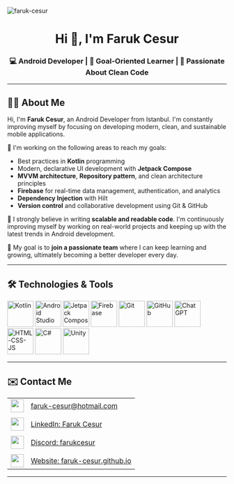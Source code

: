 <p align="left"> <img src="https://komarev.com/ghpvc/?username=faruk-cesur" alt="faruk-cesur" /> </p>

<h1 align="center">Hi 👋, I'm Faruk Cesur</h1>
<h3 align="center">💻 Android Developer | 🎯 Goal-Oriented Learner | 🌱 Passionate About Clean Code</h3>

---

## 👨‍💻 About Me

Hi, I'm **Faruk Cesur**, an Android Developer from Istanbul. I'm constantly improving myself by focusing on developing modern, clean, and sustainable mobile applications.

🎯 I'm working on the following areas to reach my goals:
- Best practices in **Kotlin** programming  
- Modern, declarative UI development with **Jetpack Compose**  
- **MVVM architecture**, **Repository pattern**, and clean architecture principles  
- **Firebase** for real-time data management, authentication, and analytics  
- **Dependency Injection** with Hilt  
- **Version control** and collaborative development using Git & GitHub  

📱 I strongly believe in writing **scalable and readable code**. I'm continuously improving myself by working on real-world projects and keeping up with the latest trends in Android development.

🚀 My goal is to **join a passionate team** where I can keep learning and growing, ultimately becoming a better developer every day.

---

## 🛠️ Technologies & Tools

<p align="left">
  <!-- Kotlin -->
  <img src="https://upload.wikimedia.org/wikipedia/commons/7/74/Kotlin_Icon.png" title="Kotlin" width="60"/>

  <!-- Android Studio -->
  <img src="https://uxwing.com/wp-content/themes/uxwing/download/brands-and-social-media/android-studio-icon.png" title="Android Studio" width="60"/>

  <!-- Jetpack Compose -->
  <img src="http://bit.ly/42Cpl9F" title="Jetpack Compose" width="60"/>

  <!-- Firebase -->
  <img src="https://www.vectorlogo.zone/logos/firebase/firebase-icon.svg" title="Firebase" width="60"/>

  <!-- Git -->
  <img src="https://www.vectorlogo.zone/logos/git-scm/git-scm-icon.svg" title="Git" width="60"/>

  <!-- GitHub -->
  <img src="https://github.githubassets.com/images/modules/logos_page/GitHub-Mark.png" title="GitHub" width="60"/>

  <!-- ChatGPT -->
  <img src="https://i.imgur.com/23TWPgG.png" title="ChatGPT" width="60"/>
  
  <!-- HTML-CSS-JS -->
  <img src="https://i.imgur.com/6tbYI2H.png" title="HTML-CSS-JS" width="60" />

  <!-- C# -->
  <img src="https://i.ibb.co/fQHDQRp/Background.png" title="C#" width="60"/>

  <!-- Unity -->
  <img src="https://i.ibb.co/qCnfWw9/Background-1.png" title="Unity" width="60"/>
</p>

---

## ✉️ Contact Me

<table>
  <tr>
    <td align="left" valign="middle">
      <img src="https://i.ibb.co/wYK4D81/iconfinder-6296671-microsoft-office-office365-outlook-icon-32px.png" width="30">
    </td>
    <td>
      <a href="mailto:faruk-cesur@hotmail.com">faruk-cesur@hotmail.com</a>
    </td>
  </tr>
  <tr><td colspan="2"></td></tr>
  <tr>
    <td align="left" valign="middle">
      <img src="https://i.ibb.co/3fHd1cc/linkedin-socialnetwork-17441.png" width="30">
    </td>
    <td>
      <a href="https://www.linkedin.com/in/faruk-cesur/">LinkedIn: Faruk Cesur</a>
    </td>
  </tr>
  <tr><td colspan="2"></td></tr>
  <tr>
    <td align="left" valign="middle">
      <img src="https://i.ibb.co/LY0rmr5/dc.png" width="30">
    </td>
    <td>
      <a href="https://discordapp.com/users/740301788015755304/">Discord: farukcesur</a>
    </td>
  </tr>
  <tr><td colspan="2"></td></tr>
  <tr>
    <td align="left" valign="middle">
      <img src="https://www.freeiconspng.com/uploads/website-icon-18.png" width="30">
    </td>
    <td>
      <a href="https://faruk-cesur.github.io/" target="_blank">Website: faruk-cesur.github.io</a>
    </td>
  </tr>
</table>

---

<!--
## 📊 GitHub Stats

![Faruk's GitHub Stats](https://github-readme-stats.vercel.app/api?username=faruk-cesur&show_icons=true&theme=tokyonight&count_private=true)
[![Top Langs](https://github-readme-stats.vercel.app/api/top-langs/?username=faruk-cesur&layout=compact&theme=tokyonight)](https://github.com/anuraghazra/github-readme-stats)
-->
